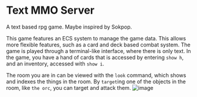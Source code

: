 # Text MMO Server
A text based rpg game. Maybe inspired by Sokpop.

This game features an ECS system to manage the game data. This allows more flexible features, such as a card and deck based combat system.
The game is played through a terminal-like interface, where there is only text. In the game, you have a hand of cards that is accessed by entering `show h`, and an inventory, accessed with `show i`.


The room you are in can be viewed with the `look` command, which shows and indexes the things in the room. By `target`ing one of the objects in the room, like `the orc`, you can target and attack them.
![image](https://user-images.githubusercontent.com/45665232/159069829-c80f34ab-c365-4ccd-85a4-7ba8c4b0e912.png)
